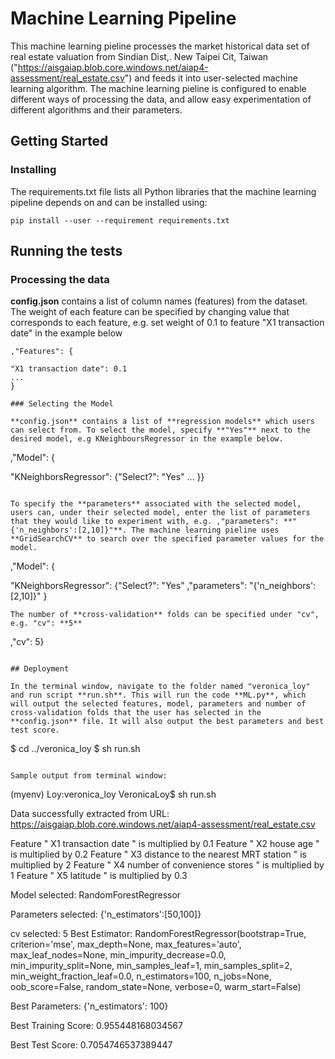 # Machine Learning Pipeline

This machine learning pieline processes the market historical data set of real estate valuation from Sindian Dist,. New Taipei Cit, Taiwan ("https://aisgaiap.blob.core.windows.net/aiap4-assessment/real_estate.csv")  and feeds it into user-selected machine learning algorithm. The machine learning pieline is configured to enable different ways of processing the data, and allow easy experimentation of different algorithms and their parameters.

## Getting Started

### Installing

The requirements.txt file lists all Python libraries that the machine learning pipeline depends on and can be installed using:

```
pip install --user --requirement requirements.txt
```

## Running the tests

### Processing the data

**config.json** contains a list of column names (features) from the dataset. The weight of each feature can be specified by changing value that corresponds to each feature, e.g. set weight of 0.1 to feature "X1 transaction date" in the example below
```
,"Features": {

"X1 transaction date": 0.1
...
}

### Selecting the Model

**config.json** contains a list of **regression models** which users can select from. To select the model, specify **"Yes"** next to the desired model, e.g KNeighboursRegressor in the example below.

```
,"Model": {

"KNeighborsRegressor": {"Select?": "Yes"
...
}}

```

To specify the **parameters** associated with the selected model, users can, under their selected model, enter the list of parameters that they would like to experiment with, e.g. ,"parameters": **"{'n_neighbors':[2,10]}"**. The machine learning pieline uses **GridSearchCV** to search over the specified parameter values for the model. 

```
,"Model": {

"KNeighborsRegressor": {"Select?": "Yes"
,"parameters": "{'n_neighbors':[2,10]}"
}
```
The number of **cross-validation** folds can be specified under "cv", e.g. "cv": **5**

```
,"cv": 5}
```

## Deployment

In the terminal window, navigate to the folder named "veronica_loy" and run script **run.sh**. This will run the code **ML.py**, which will output the selected features, model, parameters and number of cross-validation folds that the user has selected in the **config.json** file. It will also output the best parameters and best test score.

```
$ cd ../veronica_loy
$ sh run.sh
```

Sample output from terminal window:
``````
(myenv) Loy:veronica_loy VeronicaLoy$ sh run.sh


Data successfully extracted from URL:
https://aisgaiap.blob.core.windows.net/aiap4-assessment/real_estate.csv 

Feature " X1 transaction date " is multiplied by 0.1
Feature " X2 house age " is multiplied by 0.2
Feature " X3 distance to the nearest MRT station " is multiplied by 2
Feature " X4 number of convenience stores " is multiplied by 1
Feature " X5 latitude " is multiplied by 0.3


Model selected: 
RandomForestRegressor 

Parameters selected: 
{'n_estimators':[50,100]} 

cv selected: 
5
Best Estimator: 
RandomForestRegressor(bootstrap=True, criterion='mse', max_depth=None,
max_features='auto', max_leaf_nodes=None,
min_impurity_decrease=0.0, min_impurity_split=None,
min_samples_leaf=1, min_samples_split=2,
min_weight_fraction_leaf=0.0, n_estimators=100, n_jobs=None,
oob_score=False, random_state=None, verbose=0, warm_start=False)

Best Parameters: 
{'n_estimators': 100}

Best Training Score: 
0.955448168034567

Best Test Score: 
0.7054746537389447


```
